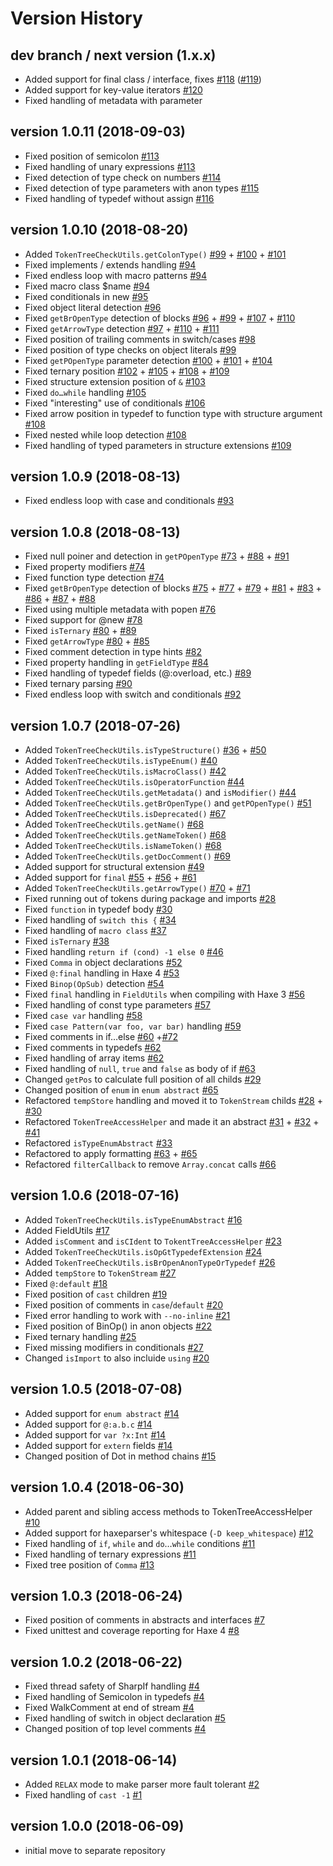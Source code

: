 # Version History

## dev branch / next version (1.x.x)

- Added support for final class / interface, fixes [#118](https://github.com/HaxeCheckstyle/tokentree/issues/118) ([#119](https://github.com/HaxeCheckstyle/tokentree/issues/119))
- Added support for key-value iterators [#120](https://github.com/HaxeCheckstyle/tokentree/issues/120)
- Fixed handling of metadata with parameter

## version 1.0.11 (2018-09-03)

- Fixed position of semicolon [#113](https://github.com/HaxeCheckstyle/tokentree/issues/113)
- Fixed handling of unary expressions [#113](https://github.com/HaxeCheckstyle/tokentree/issues/113)
- Fixed detection of type check on numbers [#114](https://github.com/HaxeCheckstyle/tokentree/issues/114)
- Fixed detection of type parameters with anon types [#115](https://github.com/HaxeCheckstyle/tokentree/issues/115)
- Fixed handling of typedef without assign [#116](https://github.com/HaxeCheckstyle/tokentree/issues/116)

## version 1.0.10 (2018-08-20)

- Added `TokenTreeCheckUtils.getColonType()` [#99](https://github.com/HaxeCheckstyle/tokentree/issues/99) + [#100](https://github.com/HaxeCheckstyle/tokentree/issues/100) + [#101](https://github.com/HaxeCheckstyle/tokentree/issues/101)
- Fixed implements / extends handling [#94](https://github.com/HaxeCheckstyle/tokentree/issues/94)
- Fixed endless loop with macro patterns [#94](https://github.com/HaxeCheckstyle/tokentree/issues/94)
- Fixed macro class $name [#94](https://github.com/HaxeCheckstyle/tokentree/issues/94)
- Fixed conditionals in new [#95](https://github.com/HaxeCheckstyle/tokentree/issues/95)
- Fixed object literal detection [#96](https://github.com/HaxeCheckstyle/tokentree/issues/96)
- Fixed `getBrOpenType` detection of blocks [#96](https://github.com/HaxeCheckstyle/tokentree/issues/96) + [#99](https://github.com/HaxeCheckstyle/tokentree/issues/99) + [#107](https://github.com/HaxeCheckstyle/tokentree/issues/107) + [#110](https://github.com/HaxeCheckstyle/tokentree/issues/110)
- Fixed `getArrowType` detection [#97](https://github.com/HaxeCheckstyle/tokentree/issues/97) + [#110](https://github.com/HaxeCheckstyle/tokentree/issues/110) + [#111](https://github.com/HaxeCheckstyle/tokentree/issues/111)
- Fixed position of trailing comments in switch/cases [#98](https://github.com/HaxeCheckstyle/tokentree/issues/98)
- Fixed position of type checks on object literals [#99](https://github.com/HaxeCheckstyle/tokentree/issues/99)
- Fixed `getPOpenType` parameter detection [#100](https://github.com/HaxeCheckstyle/tokentree/issues/100) + [#101](https://github.com/HaxeCheckstyle/tokentree/issues/101) + [#104](https://github.com/HaxeCheckstyle/tokentree/issues/104)
- Fixed ternary position [#102](https://github.com/HaxeCheckstyle/tokentree/issues/102) + [#105](https://github.com/HaxeCheckstyle/tokentree/issues/105) + [#108](https://github.com/HaxeCheckstyle/tokentree/issues/108) + [#109](https://github.com/HaxeCheckstyle/tokentree/issues/109)
- Fixed structure extension position of `&` [#103](https://github.com/HaxeCheckstyle/tokentree/issues/103)
- Fixed `do…while` handling [#105](https://github.com/HaxeCheckstyle/tokentree/issues/105)
- Fixed "interesting" use of conditionals [#106](https://github.com/HaxeCheckstyle/tokentree/issues/106)
- Fixed arrow position in typedef to function type with structure argument [#108](https://github.com/HaxeCheckstyle/tokentree/issues/108)
- Fixed nested while loop detection [#108](https://github.com/HaxeCheckstyle/tokentree/issues/108)
- Fixed handling of typed parameters in structure extensions [#109](https://github.com/HaxeCheckstyle/tokentree/issues/109)

## version 1.0.9 (2018-08-13)

- Fixed endless loop with case and conditionals [#93](https://github.com/HaxeCheckstyle/tokentree/issues/93)

## version 1.0.8 (2018-08-13)

- Fixed null poiner and detection in `getPOpenType` [#73](https://github.com/HaxeCheckstyle/tokentree/issues/73) + [#88](https://github.com/HaxeCheckstyle/tokentree/issues/88) +  [#91](https://github.com/HaxeCheckstyle/tokentree/issues/91)
- Fixed property modifiers [#74](https://github.com/HaxeCheckstyle/tokentree/issues/74)
- Fixed function type detection [#74](https://github.com/HaxeCheckstyle/tokentree/issues/74)
- Fixed `getBrOpenType` detection of blocks [#75](https://github.com/HaxeCheckstyle/tokentree/issues/75) + [#77](https://github.com/HaxeCheckstyle/tokentree/issues/77) + [#79](https://github.com/HaxeCheckstyle/tokentree/issues/79) + [#81](https://github.com/HaxeCheckstyle/tokentree/issues/81) + [#83](https://github.com/HaxeCheckstyle/tokentree/issues/83) + [#86](https://github.com/HaxeCheckstyle/tokentree/issues/86) + [#87](https://github.com/HaxeCheckstyle/tokentree/issues/87) + [#88](https://github.com/HaxeCheckstyle/tokentree/issues/88)
- Fixed using multiple metadata with popen [#76](https://github.com/HaxeCheckstyle/tokentree/issues/76)
- Fixed support for @new [#78](https://github.com/HaxeCheckstyle/tokentree/issues/78)
- Fixed `isTernary` [#80](https://github.com/HaxeCheckstyle/tokentree/issues/80) + [#89](https://github.com/HaxeCheckstyle/tokentree/issues/89)
- Fixed `getArrowType` [#80](https://github.com/HaxeCheckstyle/tokentree/issues/80) + [#85](https://github.com/HaxeCheckstyle/tokentree/issues/85)
- Fixed comment detection in type hints [#82](https://github.com/HaxeCheckstyle/tokentree/issues/82)
- Fixed property handling in `getFieldType` [#84](https://github.com/HaxeCheckstyle/tokentree/issues/84)
- Fixed handling of typedef fields (@:overload, etc.) [#89](https://github.com/HaxeCheckstyle/tokentree/issues/89)
- Fixed ternary parsing [#90](https://github.com/HaxeCheckstyle/tokentree/issues/90)
- Fixed endless loop with switch and conditionals [#92](https://github.com/HaxeCheckstyle/tokentree/issues/92)

## version 1.0.7 (2018-07-26)

- Added `TokenTreeCheckUtils.isTypeStructure()` [#36](https://github.com/HaxeCheckstyle/tokentree/issues/36) + [#50](https://github.com/HaxeCheckstyle/tokentree/issues/50)
- Added `TokenTreeCheckUtils.isTypeEnum()` [#40](https://github.com/HaxeCheckstyle/tokentree/issues/40)
- Added `TokenTreeCheckUtils.isMacroClass()` [#42](https://github.com/HaxeCheckstyle/tokentree/issues/42)
- Added `TokenTreeCheckUtils.isOperatorFunction` [#44](https://github.com/HaxeCheckstyle/tokentree/issues/44)
- Added `TokenTreeCheckUtils.getMetadata()` and `isModifier()` [#44](https://github.com/HaxeCheckstyle/tokentree/issues/44)
- Added `TokenTreeCheckUtils.getBrOpenType()` and `getPOpenType()` [#51](https://github.com/HaxeCheckstyle/tokentree/issues/51)
- Added `TokenTreeCheckUtils.isDeprecated()` [#67](https://github.com/HaxeCheckstyle/tokentree/issues/67)
- Added `TokenTreeCheckUtils.getName()` [#68](https://github.com/HaxeCheckstyle/tokentree/issues/68)
- Added `TokenTreeCheckUtils.getNameToken()` [#68](https://github.com/HaxeCheckstyle/tokentree/issues/68)
- Added `TokenTreeCheckUtils.isNameToken()` [#68](https://github.com/HaxeCheckstyle/tokentree/issues/68)
- Added `TokenTreeCheckUtils.getDocComment()` [#69](https://github.com/HaxeCheckstyle/tokentree/issues/69)
- Added support for structural extension [#49](https://github.com/HaxeCheckstyle/tokentree/issues/49)
- Added support for `final` [#55](https://github.com/HaxeCheckstyle/tokentree/issues/55) + [#56](https://github.com/HaxeCheckstyle/tokentree/issues/56) + [#61](https://github.com/HaxeCheckstyle/tokentree/issues/61)
- Added `TokenTreeCheckUtils.getArrowType()` [#70](https://github.com/HaxeCheckstyle/tokentree/issues/70) +  [#71](https://github.com/HaxeCheckstyle/tokentree/issues/71)
- Fixed running out of tokens during package and imports [#28](https://github.com/HaxeCheckstyle/tokentree/issues/28)
- Fixed `function` in typedef body [#30](https://github.com/HaxeCheckstyle/tokentree/issues/30)
- Fixed handling of `switch this {` [#34](https://github.com/HaxeCheckstyle/tokentree/issues/34)
- Fixed handling of `macro class` [#37](https://github.com/HaxeCheckstyle/tokentree/issues/37)
- Fixed `isTernary` [#38](https://github.com/HaxeCheckstyle/tokentree/issues/38)
- Fixed handling `return if (cond) -1 else 0` [#46](https://github.com/HaxeCheckstyle/tokentree/issues/46)
- Fixed `Comma` in object declarations [#52](https://github.com/HaxeCheckstyle/tokentree/issues/52)
- Fixed `@:final` handling in Haxe 4 [#53](https://github.com/HaxeCheckstyle/tokentree/issues/53)
- Fixed `Binop(OpSub)` detection  [#54](https://github.com/HaxeCheckstyle/tokentree/issues/54)
- Fixed `final` handling in `FieldUtils` when compiling with Haxe 3 [#56](https://github.com/HaxeCheckstyle/tokentree/issues/56)
- Fixed handling of const type parameters [#57](https://github.com/HaxeCheckstyle/tokentree/issues/57)
- Fixed `case var` handling [#58](https://github.com/HaxeCheckstyle/tokentree/issues/58)
- Fixed `case Pattern(var foo, var bar)` handling [#59](https://github.com/HaxeCheckstyle/tokentree/issues/59)
- Fixed comments in if…else [#60](https://github.com/HaxeCheckstyle/tokentree/issues/60) +[#72](https://github.com/HaxeCheckstyle/tokentree/issues/72)
- Fixed comments in typedefs [#62](https://github.com/HaxeCheckstyle/tokentree/issues/62)
- Fixed handling of array items [#62](https://github.com/HaxeCheckstyle/tokentree/issues/62)
- Fixed handling of `null`, `true` and `false` as body of if [#63](https://github.com/HaxeCheckstyle/tokentree/issues/63)
- Changed `getPos` to calculate full position of all childs [#29](https://github.com/HaxeCheckstyle/tokentree/issues/29)
- Changed position of `enum` in `enum abstract` [#65](https://github.com/HaxeCheckstyle/tokentree/issues/65)
- Refactored `tempStore` handling and moved it to `TokenStream` childs [#28](https://github.com/HaxeCheckstyle/tokentree/issues/28) + [#30](https://github.com/HaxeCheckstyle/tokentree/issues/30)
- Refactored `TokenTreeAccessHelper` and made it an abstract [#31](https://github.com/HaxeCheckstyle/tokentree/issues/31) + [#32](https://github.com/HaxeCheckstyle/tokentree/issues/32) + [#41](https://github.com/HaxeCheckstyle/tokentree/issues/41)
- Refactored `isTypeEnumAbstract` [#33](https://github.com/HaxeCheckstyle/tokentree/issues/33)
- Refactored to apply formatting [#63](https://github.com/HaxeCheckstyle/tokentree/issues/63) +  [#65](https://github.com/HaxeCheckstyle/tokentree/issues/65)
- Refactored `filterCallback` to remove `Array.concat` calls [#66](https://github.com/HaxeCheckstyle/tokentree/issues/66)

## version 1.0.6 (2018-07-16)

- Added `TokenTreeCheckUtils.isTypeEnumAbstract` [#16](https://github.com/HaxeCheckstyle/tokentree/issues/16)
- Added FieldUtils [#17](https://github.com/HaxeCheckstyle/tokentree/issues/17)
- Added `isComment` and `isCIdent` to `TokentTreeAccessHelper` [#23](https://github.com/HaxeCheckstyle/tokentree/issues/23)
- Added `TokenTreeCheckUtils.isOpGtTypedefExtension` [#24](https://github.com/HaxeCheckstyle/tokentree/issues/24)
- Added `TokenTreeCheckUtils.isBrOpenAnonTypeOrTypedef` [#26](https://github.com/HaxeCheckstyle/tokentree/issues/26)
- Added `tempStore` to `TokenStream` [#27](https://github.com/HaxeCheckstyle/tokentree/issues/27)
- Fixed `@:default` [#18](https://github.com/HaxeCheckstyle/tokentree/issues/18)
- Fixed position of `cast` children [#19](https://github.com/HaxeCheckstyle/tokentree/issues/19)
- Fixed position of comments in `case`/`default` [#20](https://github.com/HaxeCheckstyle/tokentree/issues/20)
- Fixed error handling to work with `--no-inline` [#21](https://github.com/HaxeCheckstyle/tokentree/issues/21)
- Fixed position of BinOp() in anon objects [#22](https://github.com/HaxeCheckstyle/tokentree/issues/22)
- Fixed ternary handling [#25](https://github.com/HaxeCheckstyle/tokentree/issues/25)
- Fixed missing modifiers in conditionals [#27](https://github.com/HaxeCheckstyle/tokentree/issues/27)
- Changed `isImport` to also incluide `using` [#20](https://github.com/HaxeCheckstyle/tokentree/issues/20)

## version 1.0.5 (2018-07-08)

- Added support for `enum abstract` [#14](https://github.com/HaxeCheckstyle/tokentree/issues/14)
- Added support for `@:a.b.c` [#14](https://github.com/HaxeCheckstyle/tokentree/issues/14)
- Added support for `var ?x:Int` [#14](https://github.com/HaxeCheckstyle/tokentree/issues/14)
- Added support for `extern` fields [#14](https://github.com/HaxeCheckstyle/tokentree/issues/14)
- Changed position of Dot in method chains [#15](https://github.com/HaxeCheckstyle/tokentree/issues/15)

## version 1.0.4 (2018-06-30)

- Added parent and sibling access methods to TokenTreeAccessHelper [#10](https://github.com/HaxeCheckstyle/tokentree/issues/10)
- Added support for haxeparser's whitespace (`-D keep_whitespace`) [#12](https://github.com/HaxeCheckstyle/tokentree/issues/12)
- Fixed handling of `if`, `while` and `do`…`while` conditions [#11](https://github.com/HaxeCheckstyle/tokentree/issues/11)
- Fixed handling of ternary expressions [#11](https://github.com/HaxeCheckstyle/tokentree/issues/11)
- Fixed tree position of `Comma` [#13](https://github.com/HaxeCheckstyle/tokentree/issues/13)

## version 1.0.3 (2018-06-24)

- Fixed position of comments in abstracts and interfaces [#7](https://github.com/HaxeCheckstyle/tokentree/issues/7)
- Fixed unittest and coverage reporting for Haxe 4 [#8](https://github.com/HaxeCheckstyle/tokentree/issues/8)

## version 1.0.2 (2018-06-22)

- Fixed thread safety of SharpIf handling [#4](https://github.com/HaxeCheckstyle/tokentree/issues/4)
- Fixed handling of Semicolon in typedefs [#4](https://github.com/HaxeCheckstyle/tokentree/issues/4)
- Fixed WalkComment at end of stream [#4](https://github.com/HaxeCheckstyle/tokentree/issues/4)
- Fixed handling of switch in object declaration [#5](https://github.com/HaxeCheckstyle/tokentree/issues/5)
- Changed position of top level comments [#4](https://github.com/HaxeCheckstyle/tokentree/issues/4)

## version 1.0.1 (2018-06-14)

- Added `RELAX` mode to make parser more fault tolerant [#2](https://github.com/HaxeCheckstyle/tokentree/issues/2)
- Fixed handling of `cast -1` [#1](https://github.com/HaxeCheckstyle/tokentree/issues/1)

## version 1.0.0 (2018-06-09)

- initial move to separate repository